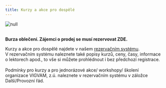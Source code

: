 ```yaml
---
title: Kurzy a akce pro dospělé
---
```

![null](/images/uploads/vigvam_dosp.jpg)

\
**Burza oblečení. Zájemci o prodej se musí rezervovat ZDE.**

Kurzy a akce pro dospělé najdete v našem [rezervačním systému](https://brezanek.webooker.eu/).\
V rezervačním systému naleznete také popisy kurzů, ceny, časy,  informace o lektorech apod., to vše si můžete prohlédnout i bez předchozí registrace. \
\
Podmínky pro kurzy a pro jednorázové akce/ workshopy/ školení organizace VIGVAM, z.ú. naleznete v rezervačním systému v záložce Další/Provozní řád.
